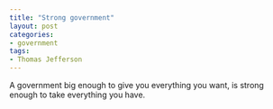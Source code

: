```yaml
---
title: "Strong government"
layout: post
categories:
- government
tags:
- Thomas Jefferson
---
```


A government big enough to give you everything you want, is strong enough to take everything you have.